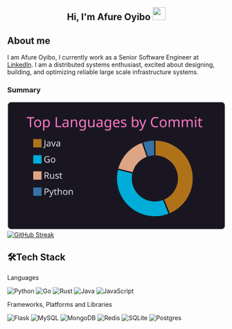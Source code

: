 <h2 align="center">Hi, I'm Afure Oyibo <img src="https://user-images.githubusercontent.com/39955420/147578264-bae0526c-028a-49d2-8af8-d08bb4edbd2a.gif" height="30" width="30"></h2>

<h2>About me</h2>

I am Afure Oyibo, I currently work as a Senior Software Engineer at [LinkedIn](https://github.com/linkedin). I am a distributed systems enthusiast, excited about designing, building, and optimizing reliable large scale infrastructure systems.

<h3>Summary</h3>

<!--[![](https://raw.githubusercontent.com/afureoyibo/afureoyibo/master/profile-summary-card-output/bear/0-profile-details.svg)](https://github.com/vn7n24fzkq/github-profile-summary-cards)-->
[![](https://raw.githubusercontent.com/afureoyibo/afureoyibo/master/profile-summary-card-output/omni/2-most-commit-language.svg)](https://github.com/vn7n24fzkq/github-profile-summary-cards)
[![GitHub Streak](https://github-readme-streak-stats.herokuapp.com?user=afureoyibo&theme=omni&card_height=200&hide_total_contributions=true)](https://git.io/streak-stats)

<!--[![GitHub Streak](https://github-readme-streak-stats.herokuapp.com?user=afureoyibo&theme=onedark)](https://git.io/streak-stats)-->

<h2>🛠Tech Stack</h2>

Languages 

![Python](https://img.shields.io/badge/Python-14354C?style=for-the-badge&logo=python&logoColor=white)
![Go](https://img.shields.io/badge/go-%2300ADD8.svg?style=for-the-badge&logo=go&logoColor=white)
![Rust](https://img.shields.io/badge/rust-CE422B.svg?style=for-the-badge&logo=rust&logoColor=black)
![Java](https://img.shields.io/badge/java-%23ED8B00.svg?style=for-the-badge&logo=java&logoColor=white)
![JavaScript](https://img.shields.io/badge/javascript-%23323330.svg?style=for-the-badge&logo=javascript&logoColor=%23F7DF1E)



Frameworks, Platforms and Libraries  

![Flask](https://img.shields.io/badge/Flask-000000?style=for-the-badge&logo=flask&logoColor=white)
![MySQL](https://img.shields.io/badge/MySQL-00000F?style=for-the-badge&logo=mysql&logoColor=white)
![MongoDB](https://img.shields.io/badge/MongoDB-4EA94B?style=for-the-badge&logo=mongodb&logoColor=white)
![Redis](https://img.shields.io/badge/redis-%23DD0031.svg?style=for-the-badge&logo=redis&logoColor=white)
![SQLite](https://img.shields.io/badge/sqlite-%2307405e.svg?style=for-the-badge&logo=sqlite&logoColor=white)
![Postgres](https://img.shields.io/badge/postgres-%23316192.svg?style=for-the-badge&logo=postgresql&logoColor=white)
